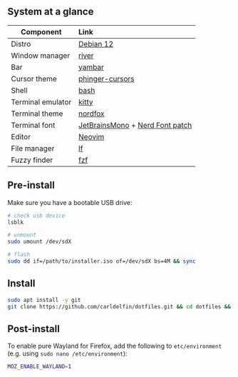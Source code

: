 ## System at a glance <a name = "system_at_a_glance"></a>

| Component           | Link                                            |
| --------------------| :-----------------------------------------------|
| Distro              | [Debian 12](https://wiki.debian.org/DebianBookworm)|
| Window manager      | [river](https://github.com/riverwm/river)|
| Bar                 | [yambar](https://codeberg.org/dnkl/yambar)|
| Cursor theme        | [phinger-cursors](https://github.com/phisch/phinger-cursors)|
| Shell               | [bash](https://www.gnu.org/software/bash/)|
| Terminal emulator   | [kitty](https://sw.kovidgoyal.net/kitty/)|
| Terminal theme      | [nordfox](https://github.com/EdenEast/nightfox.nvim/blob/main/extra/nordfox/nightfox_kitty.conf)|
| Terminal font       | [JetBrainsMono](https://github.com/JetBrains/JetBrainsMono) + [Nerd Font patch](https://www.nerdfonts.com/font-downloads)|
| Editor              | [Neovim](https://neovim.io/)|
| File manager        | [lf](https://github.com/gokcehan/lf)|
| Fuzzy finder        | [fzf](https://github.com/junegunn/fzf)|

## Pre-install

Make sure you have a bootable USB drive:

```bash
# check usb device
lsblk

# unmount
sudo umount /dev/sdX

# flash
sudo dd if=/path/to/installer.iso of=/dev/sdX bs=4M && sync
```

## Install

```bash
sudo apt install -y git
git clone https://github.com/carldelfin/dotfiles.git && cd dotfiles && bash build.sh
```

## Post-install

To enable pure Wayland for Firefox, add the following to `etc/environment` (e.g. using `sudo nano /etc/environment`):

```bash
MOZ_ENABLE_WAYLAND=1
```
